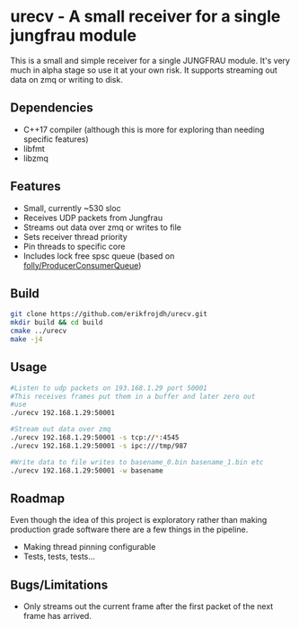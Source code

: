 # urecv - A small receiver for a single jungfrau module

This is a small and simple receiver for a single JUNGFRAU module. It's very much in alpha stage so use it at your own risk. It supports streaming out data on zmq or writing to disk.

Dependencies
--------------
* C++17 compiler (although this is more for exploring than needing specific features)
* libfmt
* libzmq

Features
-----------

* Small, currently ~530 sloc
* Receives UDP packets from Jungfrau 
* Streams out data over zmq or writes to file
* Sets receiver thread priority 
* Pin threads to specific core
* Includes lock free spsc queue (based on [folly/ProducerConsumerQueue](https://github.com/facebook/folly/blob/master/folly/ProducerConsumerQueue.h))



 
Build
-----------------

```bash
git clone https://github.com/erikfrojdh/urecv.git
mkdir build && cd build
cmake ../urecv
make -j4

```

Usage
-----------

```bash
#Listen to udp packets on 193.168.1.29 port 50001
#This receives frames put them in a buffer and later zero out
#use
./urecv 192.168.1.29:50001 

#Stream out data over zmq
./urecv 192.168.1.29:50001 -s tcp://*:4545
./urecv 192.168.1.29:50001 -s ipc:///tmp/987

#Write data to file writes to basename_0.bin basename_1.bin etc
./urecv 192.168.1.29:50001 -w basename

```

Roadmap
---------

Even though the idea of this project is exploratory rather than making production grade software there are a few things in the pipeline. 

 * Making thread pinning configurable 
 * Tests, tests, tests...


Bugs/Limitations
------------------
 
 * Only streams out the current frame after the first packet of the next frame has arrived. 